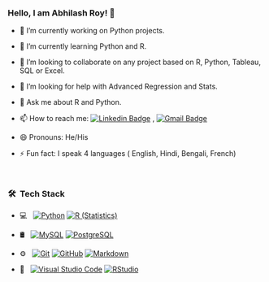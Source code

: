 ### Hello, I am Abhilash Roy! 👋

- 🔭 I’m currently working on Python projects.
- 🌱 I’m currently learning Python and R.
- 👯 I’m looking to collaborate on any project based on R, Python, Tableau, SQL or Excel.
- 🤔 I’m looking for help with Advanced Regression and Stats.
- 💬 Ask me about R and Python.
- 📫 How to reach me: [![Linkedin Badge](https://img.shields.io/badge/-LinkedIn-blue?style=flat-square&logo=Linkedin&logoColor=white&link=https://www.linkedin.com/in/abhilashroy/)](https://www.linkedin.com/in/abhilashroy/) , [![Gmail Badge](https://img.shields.io/badge/-Gmail-c14438?style=flat-square&logo=Gmail&logoColor=white&link=mailto:abhilashroy28@gmail.com)](mailto:abhilashroy28@gmail.com)

- 😄 Pronouns: He/His
- ⚡ Fun fact: I speak 4 languages ( English, Hindi, Bengali, French)

<br/>

<h3> 🛠 &nbsp;Tech Stack</h3>

- 💻 &nbsp;
  [![Python](https://img.shields.io/badge/-Python-333333?style=flat&logo=python&link=https://github.com/abhilashroy28)](https://github.com/abhilashroy28)
  [![R (Statistics)](https://img.shields.io/badge/-R-333333?style=flat&logo=R&logoColor=276DC3&link=https://github.com/abhilashroy28)](https://github.com/abhilashroy28)
  
- 🛢 &nbsp;
  [![MySQL](https://img.shields.io/badge/-MySQL-333333?style=flat&logo=mysql&link=https://github.com/abhilashroy28)](https://github.com/abhilashroy28)
  [![PostgreSQL](https://img.shields.io/badge/-PostgreSQL-336791?style=flat-square&logo=postgresql&link=https://github.com/abhilashroy28)](https://github.com/abhilashroy28)
  
- ⚙️ &nbsp;
  [![Git](https://img.shields.io/badge/-Git-333333?style=flat&logo=git&link=https://github.com/abhilashroy28)](https://github.com/abhilashroy28)
  [![GitHub](https://img.shields.io/badge/-GitHub-333333?style=flat&logo=github&link=https://github.com/abhilashroy28)](https://github.com/abhilashroy28)
  [![Markdown](https://img.shields.io/badge/-Markdown-333333?style=flat&logo=markdown&link=https://github.com/abhilashroy28)](https://github.com/abhilashroy28)
  
- 🔧 &nbsp;
  [![Visual Studio Code](https://img.shields.io/badge/-Visual%20Studio%20Code-333333?style=flat&logo=visual-studio-code&logoColor=007ACC&link=https://github.com/abhilashroy28)](https://github.com/abhilashroy28)
  [![RStudio](https://img.shields.io/badge/-RStudio-333333?style=flat&logo=rstudio&link=https://github.com/abhilashroy28)](https://github.com/abhilashroy28)
